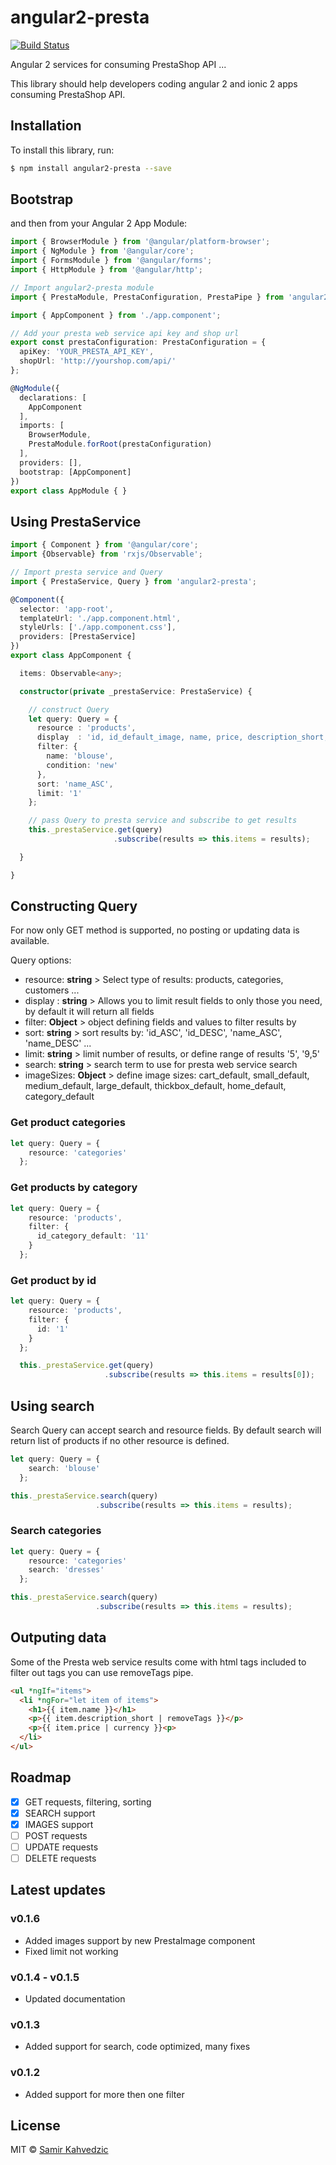 # angular2-presta
[![Build Status](https://travis-ci.org/SKaDiZZ/angular2-presta.svg?branch=master)](https://travis-ci.org/SKaDiZZ/angular2-presta)

Angular 2 services for consuming PrestaShop API ...

This library should help developers coding angular 2 and ionic 2 apps consuming PrestaShop API.

## Installation

To install this library, run:

```bash
$ npm install angular2-presta --save
```

## Bootstrap

and then from your Angular 2 App Module:

```typescript
import { BrowserModule } from '@angular/platform-browser';
import { NgModule } from '@angular/core';
import { FormsModule } from '@angular/forms';
import { HttpModule } from '@angular/http';

// Import angular2-presta module
import { PrestaModule, PrestaConfiguration, PrestaPipe } from 'angular2-presta';

import { AppComponent } from './app.component';

// Add your presta web service api key and shop url
export const prestaConfiguration: PrestaConfiguration = {
  apiKey: 'YOUR_PRESTA_API_KEY',
  shopUrl: 'http://yourshop.com/api/'
};

@NgModule({
  declarations: [
    AppComponent
  ],
  imports: [
    BrowserModule,
    PrestaModule.forRoot(prestaConfiguration)
  ],
  providers: [],
  bootstrap: [AppComponent]
})
export class AppModule { }
```

## Using PrestaService

```typescript
import { Component } from '@angular/core';
import {Observable} from 'rxjs/Observable';

// Import presta service and Query
import { PrestaService, Query } from 'angular2-presta';

@Component({
  selector: 'app-root',
  templateUrl: './app.component.html',
  styleUrls: ['./app.component.css'],
  providers: [PrestaService]
})
export class AppComponent {

  items: Observable<any>;

  constructor(private _prestaService: PrestaService) {

    // construct Query
    let query: Query = {
      resource : 'products',
      display  : 'id, id_default_image, name, price, description_short, condition',
      filter: {
        name: 'blouse',
        condition: 'new'
      },
      sort: 'name_ASC',
      limit: '1'
    };

    // pass Query to presta service and subscribe to get results
    this._prestaService.get(query)
                       .subscribe(results => this.items = results);

  }

}
```

## Constructing Query

For now only GET method is supported, no posting or updating data is available.

Query options:

- resource: **string** > Select type of results: products, categories, customers ...
- display : **string** > Allows you to limit result fields to only those you need, by default it will return all fields
- filter: **Object** > object defining fields and values to filter results by
- sort: **string** > sort results by: 'id_ASC', 'id_DESC', 'name_ASC', 'name_DESC' ...
- limit: **string** > limit number of results, or define range of results '5', '9,5'
- search: **string** > search term to use for presta web service search
- imageSizes: **Object** > define image sizes: cart_default, small_default, medium_default, large_default, thickbox_default, home_default, category_default

### Get product categories

```typescript
let query: Query = {
    resource: 'categories'
  };
```

### Get products by category

```typescript
let query: Query = {
    resource: 'products',
    filter: {
      id_category_default: '11'
    }
  };
```

### Get product by id

```typescript
let query: Query = {
    resource: 'products',
    filter: {
      id: '1'
    }
  };

  this._prestaService.get(query)
                     .subscribe(results => this.items = results[0]);
```

## Using search

Search Query can accept search and resource fields. By default search will return list of products if no other resource is defined.

```typescript
let query: Query = {
    search: 'blouse'
  };

this._prestaService.search(query)
                   .subscribe(results => this.items = results);
```

### Search categories

```typescript
let query: Query = {
    resource: 'categories'
    search: 'dresses'
  };

this._prestaService.search(query)
                   .subscribe(results => this.items = results);
```

## Outputing data

Some of the Presta web service results come with html tags included to filter out tags you can use removeTags pipe.

```html
<ul *ngIf="items">
  <li *ngFor="let item of items">
    <h1>{{ item.name }}</h1>
    <p>{{ item.description_short | removeTags }}</p>
    <p>{{ item.price | currency }}<p>
  </li>
</ul>
```

## Roadmap

- [x] GET requests, filtering, sorting
- [x] SEARCH support
- [x] IMAGES support
- [ ] POST requests
- [ ] UPDATE requests
- [ ] DELETE requests

## Latest updates

### v0.1.6
  - Added images support by new PrestaImage component
  - Fixed limit not working

### v0.1.4 - v0.1.5
  - Updated documentation

### v0.1.3
  - Added support for search, code optimized, many fixes

### v0.1.2
  - Added support for more then one filter

## License

MIT © [Samir Kahvedzic](mailto:akirapowered@gmail.com)

